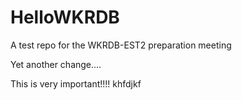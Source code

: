 # HelloWKRDB
A test repo for the WKRDB-EST2 preparation meeting


Yet another change....

This is very important!!!!
khfdjkf
